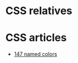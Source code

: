 CSS relatives
=============

# CSS articles
* [147 named colors](http://www.colors.commutercreative.com/grid/)
